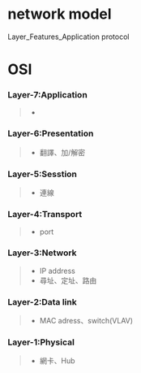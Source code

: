 # network model

Layer_Features_Application protocol

# OSI

### Layer-7:Application
>* 

### Layer-6:Presentation
>* 翻譯、加/解密

### Layer-5:Sesstion
>* 連線

### Layer-4:Transport
>* port

### Layer-3:Network
>* IP address
>* 尋址、定址、路由 

### Layer-2:Data link
>* MAC adress、switch(VLAV)

### Layer-1:Physical
>* 網卡、Hub
